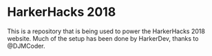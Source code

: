 # HarkerHacks 2018
This is a repository that is being used to power the HarkerHacks 2018 website. Much of the setup has been done by HarkerDev, thanks to @DJMCoder.

